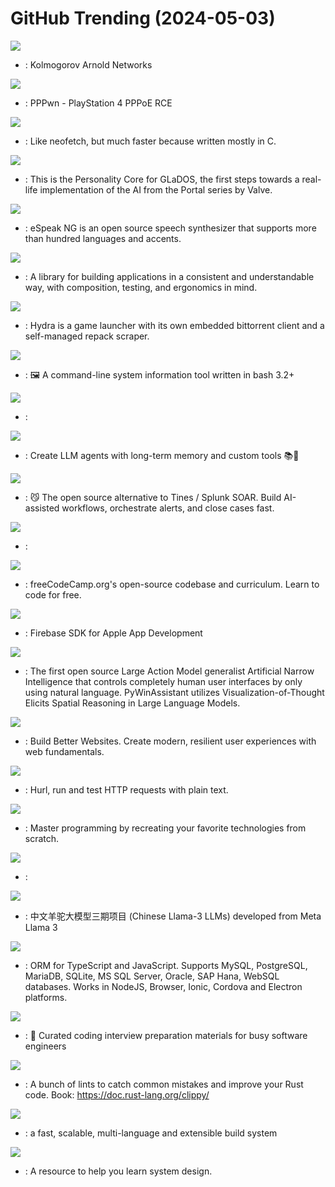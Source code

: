 # GitHub Trending (2024-05-03)

![](https://img.shields.io/badge/Jupyter%20Notebook-New%201-green?style=flat-square&logo=appveyor)
- [](https://github.comundefined): Kolmogorov Arnold Networks

![](https://img.shields.io/badge/Python-New%20427-green?style=flat-square&logo=appveyor)
- [](https://github.comundefined): PPPwn - PlayStation 4 PPPoE RCE

![](https://img.shields.io/badge/C-New%20474-green?style=flat-square&logo=appveyor)
- [](https://github.comundefined): Like neofetch, but much faster because written mostly in C.

![](https://img.shields.io/badge/Python-New%201-green?style=flat-square&logo=appveyor)
- [](https://github.comundefined): This is the Personality Core for GLaDOS, the first steps towards a real-life implementation of the AI from the Portal series by Valve.

![](https://img.shields.io/badge/C-New%20155-green?style=flat-square&logo=appveyor)
- [](https://github.comundefined): eSpeak NG is an open source speech synthesizer that supports more than hundred languages and accents.

![](https://img.shields.io/badge/Swift-New%2022-green?style=flat-square&logo=appveyor)
- [](https://github.comundefined): A library for building applications in a consistent and understandable way, with composition, testing, and ergonomics in mind.

![](https://img.shields.io/badge/TypeScript-New%20232-green?style=flat-square&logo=appveyor)
- [](https://github.comundefined): Hydra is a game launcher with its own embedded bittorrent client and a self-managed repack scraper.

![](https://img.shields.io/badge/Shell-New%20159-green?style=flat-square&logo=appveyor)
- [](https://github.comundefined): 🖼️ A command-line system information tool written in bash 3.2+

![](https://img.shields.io/badge/Python-New%2071-green?style=flat-square&logo=appveyor)
- [](https://github.comundefined): 

![](https://img.shields.io/badge/Python-New%20132-green?style=flat-square&logo=appveyor)
- [](https://github.comundefined): Create LLM agents with long-term memory and custom tools 📚🦙

![](https://img.shields.io/badge/TypeScript-New%20196-green?style=flat-square&logo=appveyor)
- [](https://github.comundefined): 😼 The open source alternative to Tines / Splunk SOAR. Build AI-assisted workflows, orchestrate alerts, and close cases fast.

![](https://img.shields.io/badge/TypeScript-New%2085-green?style=flat-square&logo=appveyor)
- [](https://github.comundefined): 

![](https://img.shields.io/badge/TypeScript-New%20268-green?style=flat-square&logo=appveyor)
- [](https://github.comundefined): freeCodeCamp.org's open-source codebase and curriculum. Learn to code for free.

![](https://img.shields.io/badge/Objective-C-New%204-green?style=flat-square&logo=appveyor)
- [](https://github.comundefined): Firebase SDK for Apple App Development

![](https://img.shields.io/badge/Python-New%2025-green?style=flat-square&logo=appveyor)
- [](https://github.comundefined): The first open source Large Action Model generalist Artificial Narrow Intelligence that controls completely human user interfaces by only using natural language. PyWinAssistant utilizes Visualization-of-Thought Elicits Spatial Reasoning in Large Language Models.

![](https://img.shields.io/badge/TypeScript-New%2017-green?style=flat-square&logo=appveyor)
- [](https://github.comundefined): Build Better Websites. Create modern, resilient user experiences with web fundamentals.

![](https://img.shields.io/badge/Rust-New%20132-green?style=flat-square&logo=appveyor)
- [](https://github.comundefined): Hurl, run and test HTTP requests with plain text.

![](https://img.shields.io/badge/none-New%20345-green?style=flat-square&logo=appveyor)
- [](https://github.comundefined): Master programming by recreating your favorite technologies from scratch.

![](https://img.shields.io/badge/Python-New%207-green?style=flat-square&logo=appveyor)
- [](https://github.comundefined): 

![](https://img.shields.io/badge/Python-New%2045-green?style=flat-square&logo=appveyor)
- [](https://github.comundefined): 中文羊驼大模型三期项目 (Chinese Llama-3 LLMs) developed from Meta Llama 3

![](https://img.shields.io/badge/TypeScript-New%2033-green?style=flat-square&logo=appveyor)
- [](https://github.comundefined): ORM for TypeScript and JavaScript. Supports MySQL, PostgreSQL, MariaDB, SQLite, MS SQL Server, Oracle, SAP Hana, WebSQL databases. Works in NodeJS, Browser, Ionic, Cordova and Electron platforms.

![](https://img.shields.io/badge/TypeScript-New%20164-green?style=flat-square&logo=appveyor)
- [](https://github.comundefined): 💯 Curated coding interview preparation materials for busy software engineers

![](https://img.shields.io/badge/Rust-New%205-green?style=flat-square&logo=appveyor)
- [](https://github.comundefined): A bunch of lints to catch common mistakes and improve your Rust code. Book: https://doc.rust-lang.org/clippy/

![](https://img.shields.io/badge/Java-New%2027-green?style=flat-square&logo=appveyor)
- [](https://github.comundefined): a fast, scalable, multi-language and extensible build system

![](https://img.shields.io/badge/none-New%2074-green?style=flat-square&logo=appveyor)
- [](https://github.comundefined): A resource to help you learn system design.

